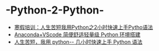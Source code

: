 # -Python-2-Python-

- [寒假培训：人生苦短我用Python之2小时快速上手Pytho语法](https://www.bilibili.com/video/BV1EL4y1b72w/)
- [Anaconda+VScode 简便舒适轻量级 Python 环境搭建](https://zhangkaiheng.gitee.io/c6fb4f64.html)
- [人生苦短，我用 python-- 几小时快速上手 Python 语法](https://zhangkaiheng.gitee.io/20ae399c.html)
